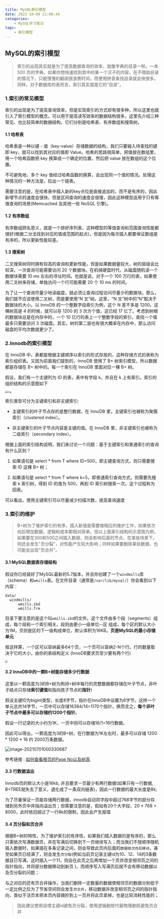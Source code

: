 ```yaml
---
title: MySQL索引模型
date: 2022-10-09 21:00:49
categories: 
    - MySQL学习笔记
tags: 
    - 索引模型
---
```


## MySQL的索引模型

> 索引的出现其实就是为了提高数据查询的效率，就像字典的目录一样。一本 500 页的字典，如果你想快速找到其中的某一个汉子的内容，在不借助目录的情况下，只能慢慢的翻阅很浪费时间，而使用拼音查找目录就会快很多。同样，对于数据库的表而言，索引其实就是它的“目录”。

### 1.索引的常见模型

索引的出现是为了提高查询效率，但是实现索引的方式却有很多种，所以这里也就引入了索引模型的概念。可以用于提高读写效率的数据结构很多，这里先介绍三种常见、也比较简单的数据结构，它们分别是哈希表、有序数组和搜索树。

#### 1.1 哈希表

哈希表是一种以键 - 值（key-value）存储数据的结构，我们只要输入待查找的键即 key，就可以找到其对应的值即 Value。哈希的思路很简单，把值放在数组里，用一个哈希函数把 key 换算成一个确定的位置，然后把 value 放在数组的这个位置。

不可避免地，多个 key 值经过哈希函数的换算，会出现同一个值的情况。处理这种情况的一种方法是，拉出一个链表。

需要注意的是，在哈希表中插入新的key点位是直接追加的，而不是有序的，因此新增节点的速度会很快，但是区间查询的速度会很慢，因此这种模型适用于只有等值查询的场景(Memcached 及其他一些 NoSQL 引擎)。

#### 1.2 有序数组

有序数组顾名思义，就是一个排好序列表，这种模型的等值查询和范围查询性能都很好(根据二分法找到对应的值或范围的起点)，但是因为每次插入都要保证数组是有序的，所以更新性能较差。

#### 1.3 搜索树

二叉搜索树同时拥有较高的查询和更新性能，但是如果数据量较大，树的层级会比较深，一次查询可能需要访问 20 个数据块。在机械硬盘时代，从磁盘随机读一个数据块需要 10 ms 左右的寻址时间。也就是说，对于一个 100 万行的表，如果使用二叉树来存储，单独访问一个行可能需要 20 个 10 ms 的时间。

为了让一个查询尽量少地读磁盘，就必须让查询过程访问尽量少的数据块。那么，我们就不应该使用二叉树，而是要使用“N 叉”树。这里，“N 叉”树中的“N”取决于数据块的大小。以 InnoDB 的一个整数字段索引为例，这个 N 差不多是 1200。这棵树高是 4 的时候，就可以存 1200 的 3 次方个值，这已经 17 亿了。考虑到树根的数据块总是在内存中的，一个 10 亿行的表上一个整数字段的索引，查找一个值最多只需要访问 3 次磁盘。其实，树的第二层也有很大概率在内存中，那么访问磁盘的平均次数就更少了。

### 2.Innodb的索引模型

在 InnoDB 中，表都是根据主键顺序以索引的形式存放的，这种存储方式的表称为索引组织表。又因为前面我们提到的，InnoDB 使用了 B+ 树索引模型，所以数据都是存储在 B+ 树中的。每一个索引在 InnoDB 里面对应一棵 B+ 树。

假设，我们有一个主键列为 ID 的表，表中有字段 k，并且在 k 上有索引。索引的组织结构的示意图如下

<img src="https://raw.githubusercontent.com/enbo-wang/new_picbed/master/img/dcda101051f28502bd5c4402b292e38d.png" alt="img" style="zoom:50%;" />

索引类型可分为主键索引和非主键索引:

* 主键索引的叶子节点存的是整行数据，在 InnoDB 里，主键索引也被称为聚簇索引（clustered index）。

* 非主键索引的叶子节点内容是主键的值。在 InnoDB 里，非主键索引也被称为二级索引（secondary index）。

根据上面的索引结构说明，我们来讨论一个问题：基于主键索引和普通索引的查询有什么区别？

1. 如果语句是 select * from T where ID=500，即主键查询方式，则只需要搜索 ID 这棵 B+ 树；

2. 如果语句是 select * from T where k=5，即普通索引查询方式，则需要先搜索 k 索引树，得到 ID 的值为 500，再到 ID 索引树搜索一次。这个过程称为回表。

可以看出，使用主键索引可以尽量减少扫描次数，提高查询速度

### 3.索引的维护

>  B+树为了维护索引的有序，插入新值是需要做相应的维护工作，如果依次向后增加数据，逻辑和成本都相对简单。但以上面索引结构的示意图为例，如果要在300和500之间插入数据，则会影响后面的节点，在某些场景下，则还会发生"页分裂"，对性能产生较大影响；同样如果要删除某些数据，也可能会出现"页合并"。

#### 3.1 MySQL数据表存储结构

假设你已经装好了MySQL最新的5.7版本，并且你创建了一个`windmills`库（schema）和`wmills`表。在文件目录（通常是`/var/lib/mysql/`）你会看到以下内容：

```text
data/
  windmills/
      wmills.ibd
      wmills.frm
```

目录下要注意的是这个叫`wmills.ibd`的文件。这个文件由多个段（segments）组成，每个段和一个索引相关。段则由更小一级单位--区 组成，每个区的默认大小为1M，页则是区的下一级构成单位，默认体积为16KB。**页是MySQL的最小存储单元**

按这样算，一个区可以容纳最多64个页，一个页可以容纳2-N个行。行的数量取决于它的大小，由你的表结构定义 (InnoDB要求页至少要有两个行)

<img src="https://raw.githubusercontent.com/enbo-wang/new_picbed/master/img/image-20210630235552804-20210630235741726.png" style="zoom:50%;" />

#### 3.2 InnoDB中的一颗B+树能存储多少行数据

这里以一颗高度为3的B+树为例(B+树中每行的完整数据都存储在叶子节点，非叶子结点只存储**索引键值**和指向孩子节点的**指针**)

假设主键ID为bigint类型，长度8字节，指针在InnoDB中设置为6字节，这样一个单元总共14字节，一页中可以存储16384/14=1170个指针，换而言之，**每个非叶子节点中最多可以存储约1200个指针**。

假设一行记录的大小约为1K，一页中则可以存储16/1=16行数据。

因此可以得出，一颗高度为3的B+树，在行数据为1K左右时，最多可以存储 1200 * 1200 * 16 约 2000万条数据。

![image-20210701000330687](https://raw.githubusercontent.com/enbo-wang/new_picbed/master/img/image-20210701000330687.png)

参考链接 : [如何查看根页的Page No以及树高](https://zhuanlan.zhihu.com/p/86137284)

#### 3.3 行数据溢出

Innodb页的默认大小是16kb, 并且要求一页最少有两行数据(如果只有一行数据, B+TREE就失去了意义，退化成了一条双向链表)，因此一行数据的最大长度是8k;

为了尽量保证一页能存储两行数据，innodb自动将字段中超过768字节的部分存储到另外页中并指向溢出页；但需要注意的是，假如有20个大字段，20 * 768 > 8000，此时依旧超过了一行8k的限制，因此会产生报错

#### 3.4 页分裂和页合并

根据B+树的特性，为了维护索引的有序性，如果我们插入数据的是有序的，那么只需依次写满数据页，并在写满后切换到下一页继续写入；而当我们不按顺序随机插入数据时，如果插在多条记录之间，则会导致此页内后面的``数据依次向后移动``，甚至如果页已经满了，则会发生``页分裂``(例如当前页记录主键id为10、12、14的3条数据且已写满，这时插入一个11，则会在此页之后再增加一个页并改变相邻页之间的指针指向，并将部分数据移动到新页 )，而顺序写入写满页后就不会有移动数据以及页分裂的问题；

与之对应的还有页合并操作，当我们删除一定数量的数据使相邻页的数据分别低于一定比例之后为了节省空间则会发生``页合并``，移动数据并改变相邻页之间的指针指向，类似于活页本把本页内容摘抄到上一页并将此页拿掉，也是比较消耗性能的；

> 因此建议使用自增主键id避免页分裂，使用逻辑删除代替物理删除避免页合并

